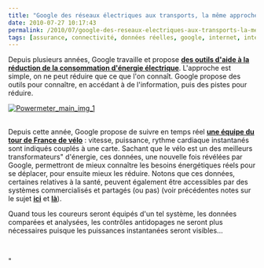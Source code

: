 ```yaml
---
title: "Google des réseaux électriques aux transports, la même approche"
date: 2010-07-27 10:17:43
permalink: /2010/07/google-des-reseaux-electriques-aux-transports-la-meme-approche.html
tags: [assurance, connectivité, données réelles, google, internet, internet des objets, mode doux, partage de données, Philips, Santé]
---
```


<p>Depuis plusieurs années, Google travaille et propose <strong><a href="http://www.google.com/powermeter/about/" target="_blank">des outils d'aide à la réduction de la consommation d'énergie électrique</a></strong>. L'approche est simple, on ne peut réduire que ce que l'on connaît. Google propose des outils pour connaître, en accédant à de l'information, puis des pistes pour réduire.</p> <p><a href="https://gabrielplassat.github.io/transportsdufutur/wp-content/uploads/sites/6/old/6a0120a66d2ad4970b0133f28fec88970b-pi.jpg" rel="lightbox"><img alt="Powermeter_main_img_1" border="0" class="asset asset-image at-xid-6a0120a66d2ad4970b0133f28fec88970b " src="/wp-content/uploads/sites/6/old/6a0120a66d2ad4970b0133f28fec88970b-500pi.jpg" title="Powermeter_main_img_1" /></a> </p> <p><br />Depuis cette année, Google propose de suivre en temps réel <strong><a href="http://www.google.com/intl/en/landing/mytrackstour/" target="_blank">une équipe du tour de France de vélo</a></strong> : vitesse, puissance, rythme cardiaque instantanés sont indiqués couplés à une carte. Sachant que le vélo est un des meilleurs transformateurs" d'énergie, ces données, une nouvelle fois révélées par Google, permettront de mieux connaître les besoins énergétiques réels pour se déplacer, pour ensuite mieux les réduire. Notons que ces données, certaines relatives à la santé, peuvent également être accessibles par des systèmes commercialisés et partagés (ou pas) (voir précédentes notes sur le sujet <strong><a href="https://gabrielplassat.github.io/transportsdufutur/2009/12/philips-directlife-le-lien-activite-physique-sante.html"" target=""_blank"">ici</a></strong> et <strong><a href="https://gabrielplassat.github.io/transportsdufutur/2010/02/vers-la-sante-20.html"" target=""_blank"">là</a></strong>).</p> <p>Quand tous les coureurs seront équipés d'un tel système, les données comparées et analysées, les contrôles antidopages ne seront plus nécessaires puisque les puissances instantanées seront visibles...</p> <p> </p>"
